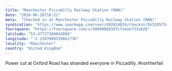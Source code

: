 ```yaml
---
title: "Manchester Piccadilly Railway Station (MAN)"
date: "2018-06-26T10:22"
meta:  "Checked in at Manchester Piccadilly Railway Station (MAN)"
syndication: "https://www.swarmapp.com/user/492614834/checkin/5b3205f3a42362002cb4114c"
foursquare: "https://foursquare.com/v/506999693d7cfe42e733ab28"
latitude: "53.47727360043894"
longitude: "-2.2307089339661736"
locality: "Manchester"
country: "United Kingdom"
---
```

Power cut at Oxford Road has stranded everyone in Piccadilly. #northerfail

